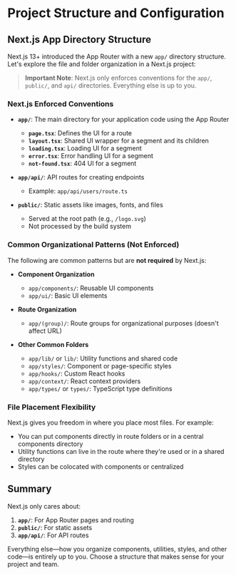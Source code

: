 # Project Structure and Configuration

## Next.js App Directory Structure

Next.js 13+ introduced the App Router with a new `app/` directory structure. Let's explore the file and folder organization in a Next.js project:

> **Important Note**: Next.js only enforces conventions for the `app/`, `public/`, and `api/` directories. Everything else is up to you.

### Next.js Enforced Conventions

- **`app/`**: The main directory for your application code using the App Router

  - **`page.tsx`**: Defines the UI for a route
  - **`layout.tsx`**: Shared UI wrapper for a segment and its children
  - **`loading.tsx`**: Loading UI for a segment
  - **`error.tsx`**: Error handling UI for a segment
  - **`not-found.tsx`**: 404 UI for a segment

- **`app/api/`**: API routes for creating endpoints

  - Example: `app/api/users/route.ts`

- **`public/`**: Static assets like images, fonts, and files
  - Served at the root path (e.g., `/logo.svg`)
  - Not processed by the build system

### Common Organizational Patterns (Not Enforced)

The following are common patterns but are **not required** by Next.js:

- **Component Organization**

  - `app/components/`: Reusable UI components
  - `app/ui/`: Basic UI elements

- **Route Organization**

  - `app/(group)/`: Route groups for organizational purposes (doesn't affect URL)

- **Other Common Folders**
  - `app/lib/` or `lib/`: Utility functions and shared code
  - `app/styles/`: Component or page-specific styles
  - `app/hooks/`: Custom React hooks
  - `app/context/`: React context providers
  - `app/types/` or `types/`: TypeScript type definitions

### File Placement Flexibility

Next.js gives you freedom in where you place most files. For example:

- You can put components directly in route folders or in a central components directory
- Utility functions can live in the route where they're used or in a shared directory
- Styles can be colocated with components or centralized

## Summary

Next.js only cares about:

1. **`app/`**: For App Router pages and routing
2. **`public/`**: For static assets
3. **`app/api/`**: For API routes

Everything else—how you organize components, utilities, styles, and other code—is entirely up to you. Choose a structure that makes sense for your project and team.
